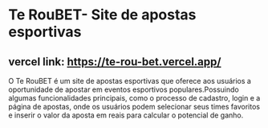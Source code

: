 # Te RouBET- Site de apostas esportivas 



## vercel link: https://te-rou-bet.vercel.app/

O Te RouBET é um site de apostas esportivas que oferece aos usuários a oportunidade de apostar em eventos esportivos populares.Possuindo algumas funcionalidades principais, como o processo de cadastro, login e a página de apostas, onde os usuários podem selecionar seus times favoritos e inserir o valor da aposta em reais para calcular o potencial de ganho.
